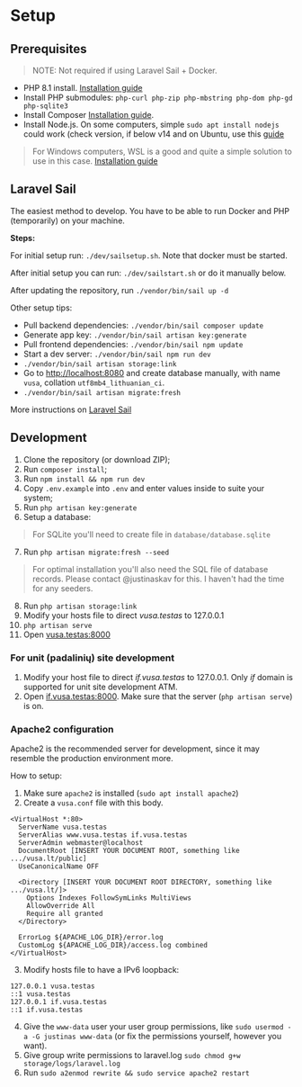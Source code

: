 # Setup

## Prerequisites

> NOTE: Not required if using Laravel Sail + Docker.

- PHP 8.1 install. [Installation guide](https://linuxize.com/post/how-to-install-php-8-on-ubuntu-20-04/)
- Install PHP submodules: `php-curl php-zip php-mbstring php-dom php-gd php-sqlite3`
- Install Composer [Installation guide](https://getcomposer.org/download/).
- Install Node.js. On some computers, simple `sudo apt install nodejs` could work (check version, if below v14 and
  on Ubuntu, use this [guide](https://joshtronic.com/2021/05/09/how-to-install-nodejs-16-on-ubuntu-2004-lts/)

> For Windows computers, WSL is a good and quite a simple solution to use in this case. 
  [Installation guide](https://pureinfotech.com/install-windows-subsystem-linux-2-windows-10/)

## Laravel Sail

The easiest method to develop. You have to be able to run Docker and PHP (temporarily) on your machine.

**Steps:**

For initial setup run: `./dev/sailsetup.sh`. Note that docker must be started.

After initial setup you can run: `./dev/sailstart.sh` or do it manually below.

After updating the repository, run `./vendor/bin/sail up -d`

Other setup tips:

- Pull backend dependencies:  `./vendor/bin/sail composer update`
- Generate app key:           `./vendor/bin/sail artisan key:generate`
- Pull frontend dependencies: `./vendor/bin/sail npm update`
- Start a dev server:            `./vendor/bin/sail npm run dev`
- `./vendor/bin/sail artisan storage:link`
- Go to <http://localhost:8080> and create database manually, with name `vusa`, collation `utf8mb4_lithuanian_ci`.
- `./vendor/bin/sail artisan migrate:fresh`

More instructions on [Laravel Sail](https://laravel.com/docs/9.x/sail)

## Development

1. Clone the repository (or download ZIP);
2. Run `composer install`;
3. Run `npm install && npm run dev`
4. Copy `.env.example` into `.env` and enter values inside to suite your system;
5. Run `php artisan key:generate`
6. Setup a database:

> For SQLite you'll need to create file in `database/database.sqlite`

7. Run `php artisan migrate:fresh --seed`

> For optimal installation you'll also need the SQL file of database records. Please contact @justinaskav for this.
  I haven't had the time for any seeders.

8. Run `php artisan storage:link`
9. Modify your hosts file to direct *vusa.testas* to 127.0.0.1
10. `php artisan serve`
11. Open [vusa.testas:8000](http://vusa.testas:8000)

### For unit (padalinių) site development

1. Modify your host file to direct *if.vusa.testas* to 127.0.0.1. Only *if* domain is supported for unit site development ATM.
2. Open [if.vusa.testas:8000](http://if.vusa.testas:8000). Make sure that the server (`php artisan serve`) is on.

### Apache2 configuration

Apache2 is the recommended server for development, since it may resemble the production environment more.

How to setup: 

1. Make sure `apache2` is installed (`sudo apt install apache2`)
2. Create a `vusa.conf` file with this body.

```{}
<VirtualHost *:80>
  ServerName vusa.testas
  ServerAlias www.vusa.testas if.vusa.testas
  ServerAdmin webmaster@localhost
  DocumentRoot [INSERT YOUR DOCUMENT ROOT, something like .../vusa.lt/public]
  UseCanonicalName OFF

  <Directory [INSERT YOUR DOCUMENT ROOT DIRECTORY, something like .../vusa.lt/]>
    Options Indexes FollowSymLinks MultiViews
    AllowOverride All
    Require all granted
  </Directory>

  ErrorLog ${APACHE_LOG_DIR}/error.log
  CustomLog ${APACHE_LOG_DIR}/access.log combined
</VirtualHost>
```

3. Modify hosts file to have a IPv6 loopback:

```{}
127.0.0.1 vusa.testas
::1 vusa.testas
127.0.0.1 if.vusa.testas
::1 if.vusa.testas
```

4. Give the `www-data` user your user group permissions, like `sudo usermod -a -G justinas www-data` (or fix the permissions yourself, however you want).
5. Give group write permissions to laravel.log `sudo chmod g+w storage/logs/laravel.log`
6. Run `sudo a2enmod rewrite && sudo service apache2 restart`
